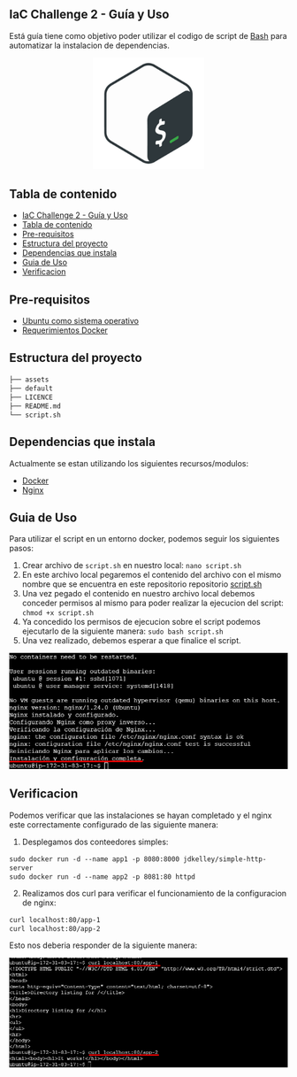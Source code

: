## IaC Challenge 2 - Guía y Uso

Está guía tiene como objetivo poder utilizar el codigo de script de [Bash](https://registry.terraform.io/modules/terraform-aws-modules/vpc/aws/latest) para automatizar la instalacion de dependencias.

<p align="center">
<img src="/assets/bashlogo.png" width="40%">

## Tabla de contenido
- [IaC Challenge 2 - Guía y Uso](#iac-challenge-2---guía-y-uso)
- [Tabla de contenido](#tabla-de-contenido)
- [Pre-requisitos](#pre-requisitos)
- [Estructura del proyecto](#estructura-del-proyecto)
- [Dependencias que instala](#dependencias-que-instala)
- [Guia de Uso](#guia-de-uso)
- [Verificacion](#verificacion)

## Pre-requisitos
* [Ubuntu como sistema operativo](https://ubuntu.com/)
* [Requerimientos Docker](https://docs.docker.com/desktop/setup/install/windows-install/#system-requirements)

## Estructura del proyecto

```
├── assets
├── default
├── LICENCE
├── README.md
└── script.sh

```


## Dependencias que instala

Actualmente se estan utilizando los siguientes recursos/modulos:
- [Docker](https://docs.docker.com/engine/install/)
- [Nginx](https://nginx.org/en/)

## Guia de Uso

Para utilizar el script en un entorno docker, podemos seguir los siguientes pasos:
1. Crear archivo de `script.sh` en nuestro local:
    `nano script.sh`
2. En este archivo local pegaremos el contenido del archivo con el mismo nombre que se encuentra en este repositorio repositorio [script.sh](https://github.com/Gonveliz/AS-challenge-2/blob/main/script.sh)
3. Una vez pegado el contenido en nuestro archivo local debemos conceder permisos al mismo para poder realizar la ejecucion del script:
   `chmod +x script.sh`
4. Ya concedido los permisos de ejecucion sobre el script podemos ejecutarlo de la siguiente manera:
   `sudo bash script.sh`
5. Una vez realizado, debemos esperar a que finalice el script. 
   
![Script Finalizado](/assets/script_finalizado.png)

## Verificacion

Podemos verificar que las instalaciones se hayan completado y el nginx este correctamente configurado de las siguiente manera:

1. Desplegamos dos conteedores simples:

```
sudo docker run -d --name app1 -p 8080:8000 jdkelley/simple-http-server
sudo docker run -d --name app2 -p 8081:80 httpd
```
2. Realizamos dos curl para verificar el funcionamiento de la configuracion de nginx:

```
curl localhost:80/app-1
curl localhost:80/app-2
```
Esto nos deberia responder de la siguiente manera:

![Verificacion](/assets/verificacion.png)